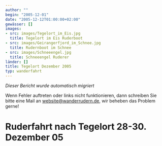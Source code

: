 ```yaml
---
author: ""
begin: "2005-12-01"
date: "2005-12-12T01:00:00+02:00"
gewässer: []
images:
- src: images/Tegelort_im_Eis.jpg
  title: Tegelort im Eis Ruderboot
- src: images/Geirangerfjord_im_Schnee.jpg
  title: Rudernboot im Schnee
- src: images/Schneeengel.jpg
  title: Schneeengel Ruderer
länder: []
title: Tegelort Dezember 2005
typ: wanderfahrt
---
```



*Dieser Bericht wurde automatisch migriert*

Wenn Fehler auftreten oder links nicht funktionieren, dann schreiben Sie bitte eine Mail an website@wanderrudern.de, wir beheben das Problem gerne!



# Ruderfahrt nach Tegelort 28-30. Dezember 05


